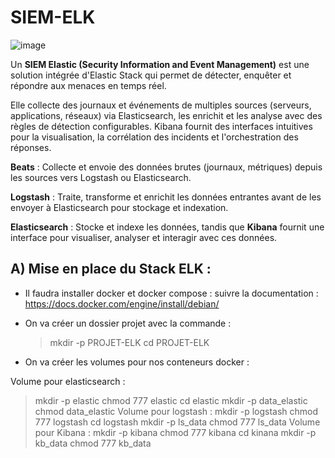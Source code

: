 


# SIEM-ELK

![image](https://github.com/user-attachments/assets/f9ea056e-0719-458f-aff0-3d7630c1a4ec)




Un **SIEM Elastic (Security Information and Event Management)** est une solution intégrée d'Elastic Stack qui permet de détecter, enquêter et répondre aux menaces en temps réel.

Elle collecte des journaux et événements de multiples sources (serveurs, applications, réseaux) via Elasticsearch, les enrichit et les analyse avec des règles de détection configurables. Kibana fournit des interfaces intuitives pour la visualisation, la corrélation des incidents et l'orchestration des réponses.

**Beats** : Collecte et envoie des données brutes (journaux, métriques) depuis les sources vers Logstash ou Elasticsearch.

**Logstash** : Traite, transforme et enrichit les données entrantes avant de les envoyer à Elasticsearch pour stockage et indexation.

**Elasticsearch** : Stocke et indexe les données, tandis que **Kibana** fournit une interface pour visualiser, analyser et interagir avec ces données.

## A) Mise en place du Stack ELK : 

- Il faudra installer docker et docker compose :
suivre la documentation : https://docs.docker.com/engine/install/debian/

- On va créer un dossier projet avec la commande :
  > mkdir -p PROJET-ELK
  > cd PROJET-ELK
- On va créer les volumes pour nos conteneurs docker :

Volume pour elasticsearch :
>mkdir -p elastic
>chmod 777 elastic
>cd elastic
>mkdir -p data_elastic
>chmod data_elastic
Volume pour logstash :
>mkdir -p logstash
>chmod 777 logstash
>cd logstash
>mkdir -p ls_data
>chmod 777 ls_data
Volume pour Kibana :
>mkdir -p kibana
>chmod 777 kibana
>cd kinana
>mkdir -p kb_data
>chmod 777 kb_data

